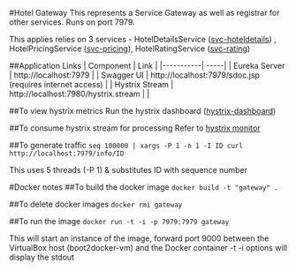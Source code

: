 #Hotel Gateway
This represents a Service Gateway as well as registrar for other services. Runs on port 7979.

This applies relies on 3 services - HotelDetailsService ([svc-hoteldetails](https://stash.hyattdev.com/stash/users/1337135/repos/svc-hoteldetails/browse)) , HotelPricingService ([svc-pricing](https://stash.hyattdev.com/stash/users/1337135/repos/svc-pricing/browse)), HotelRatingService ([svc-rating](https://stash.hyattdev.com/stash/users/1337135/repos/svc-rating/browse))

##Application Links
| Component | Link |
|-----------| -----|
| Eureka Server | http://localhost:7979 |
| Swagger UI | http://localhost:7979/sdoc.jsp (requires internet access) |
| Hystrix Stream | http://localhost:7980/hystrix.stream | |

##To view hystrix metrics 
Run the hystrix dashboard ([hystrix-dashboard](https://stash.hyattdev.com/stash/users/1337135/repos/hystrix-dashboard/browse))

##To consume hystrix stream for processing
Refer to [hystrix monitor](https://stash.hyattdev.com/stash/users/1337135/repos/hystrix-monitor/browse)

##To generate traffic
`seq 100000 | xargs -P 1 -n 1 -I ID curl http://localhost:7979/info/ID`

This uses 5 threads (-P 1) & substitutes ID with sequence number


#Docker notes
##To build the docker image
`docker build -t "gateway" .`

##To delete docker images
`docker rmi gateway`

##To run the image
`docker run -t -i -p 7979:7979 gateway`

This will start an instance of the image, forward port 9000 between the VirtualBox host (boot2docker-vm) and the Docker container
-t -i options will display the stdout